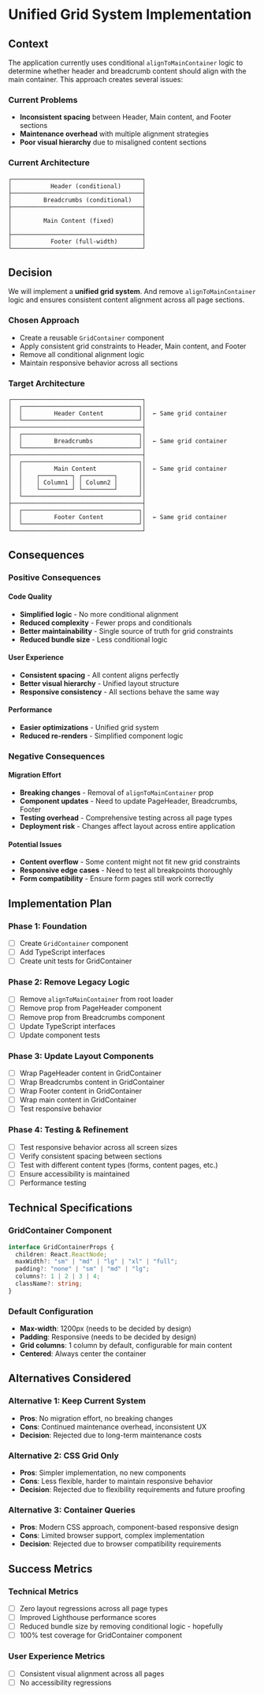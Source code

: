 # Unified Grid System Implementation

## Context

The application currently uses conditional `alignToMainContainer` logic to determine whether header and breadcrumb content should align with the main container. This approach creates several issues:

### Current Problems

- **Inconsistent spacing** between Header, Main content, and Footer sections
- **Maintenance overhead** with multiple alignment strategies
- **Poor visual hierarchy** due to misaligned content sections

### Current Architecture

```
┌─────────────────────────────────────┐
│           Header (conditional)      │
├─────────────────────────────────────┤
│         Breadcrumbs (conditional)   │
├─────────────────────────────────────┤
│                                     │
│         Main Content (fixed)        │
│                                     │
├─────────────────────────────────────┤
│           Footer (full-width)       │
└─────────────────────────────────────┘
```

## Decision

We will implement a **unified grid system**. And remove `alignToMainContainer` logic and ensures consistent content alignment across all page sections.

### Chosen Approach

- Create a reusable `GridContainer` component
- Apply consistent grid constraints to Header, Main content, and Footer
- Remove all conditional alignment logic
- Maintain responsive behavior across all sections

### Target Architecture

```
┌─────────────────────────────────────┐
│  ┌─────────────────────────────────┐│
│  │         Header Content          ││  ← Same grid container
│  └─────────────────────────────────┘│
├─────────────────────────────────────┤
│  ┌─────────────────────────────────┐│
│  │         Breadcrumbs             ││  ← Same grid container
│  └─────────────────────────────────┘│
├─────────────────────────────────────┤
│  ┌─────────────────────────────────┐│
│  │         Main Content            ││  ← Same grid container
│  │    ┌─────────┐ ┌─────────┐      ││
│  │    │ Column1 │ │ Column2 │      ││
│  │    └─────────┘ └─────────┘      ││
│  └─────────────────────────────────┘│
├─────────────────────────────────────┤
│  ┌─────────────────────────────────┐│
│  │         Footer Content          ││  ← Same grid container
│  └─────────────────────────────────┘│
└─────────────────────────────────────┘
```

## Consequences

### Positive Consequences

#### Code Quality

- **Simplified logic** - No more conditional alignment
- **Reduced complexity** - Fewer props and conditionals
- **Better maintainability** - Single source of truth for grid constraints
- **Reduced bundle size** - Less conditional logic

#### User Experience

- **Consistent spacing** - All content aligns perfectly
- **Better visual hierarchy** - Unified layout structure
- **Responsive consistency** - All sections behave the same way

#### Performance

- **Easier optimizations** - Unified grid system
- **Reduced re-renders** - Simplified component logic

### Negative Consequences

#### Migration Effort

- **Breaking changes** - Removal of `alignToMainContainer` prop
- **Component updates** - Need to update PageHeader, Breadcrumbs, Footer
- **Testing overhead** - Comprehensive testing across all page types
- **Deployment risk** - Changes affect layout across entire application

#### Potential Issues

- **Content overflow** - Some content might not fit new grid constraints
- **Responsive edge cases** - Need to test all breakpoints thoroughly
- **Form compatibility** - Ensure form pages still work correctly

## Implementation Plan

### Phase 1: Foundation

- [ ] Create `GridContainer` component
- [ ] Add TypeScript interfaces
- [ ] Create unit tests for GridContainer

### Phase 2: Remove Legacy Logic

- [ ] Remove `alignToMainContainer` from root loader
- [ ] Remove prop from PageHeader component
- [ ] Remove prop from Breadcrumbs component
- [ ] Update TypeScript interfaces
- [ ] Update component tests

### Phase 3: Update Layout Components

- [ ] Wrap PageHeader content in GridContainer
- [ ] Wrap Breadcrumbs content in GridContainer
- [ ] Wrap Footer content in GridContainer
- [ ] Wrap main content in GridContainer
- [ ] Test responsive behavior

### Phase 4: Testing & Refinement

- [ ] Test responsive behavior across all screen sizes
- [ ] Verify consistent spacing between sections
- [ ] Test with different content types (forms, content pages, etc.)
- [ ] Ensure accessibility is maintained
- [ ] Performance testing

## Technical Specifications

### GridContainer Component

```typescript
interface GridContainerProps {
  children: React.ReactNode;
  maxWidth?: "sm" | "md" | "lg" | "xl" | "full";
  padding?: "none" | "sm" | "md" | "lg";
  columns?: 1 | 2 | 3 | 4;
  className?: string;
}
```

### Default Configuration

- **Max-width**: 1200px (needs to be decided by design)
- **Padding**: Responsive (needs to be decided by design)
- **Grid columns**: 1 column by default, configurable for main content
- **Centered**: Always center the container

## Alternatives Considered

### Alternative 1: Keep Current System

- **Pros**: No migration effort, no breaking changes
- **Cons**: Continued maintenance overhead, inconsistent UX
- **Decision**: Rejected due to long-term maintenance costs

### Alternative 2: CSS Grid Only

- **Pros**: Simpler implementation, no new components
- **Cons**: Less flexible, harder to maintain responsive behavior
- **Decision**: Rejected due to flexibility requirements and future proofing

### Alternative 3: Container Queries

- **Pros**: Modern CSS approach, component-based responsive design
- **Cons**: Limited browser support, complex implementation
- **Decision**: Rejected due to browser compatibility requirements

## Success Metrics

### Technical Metrics

- [ ] Zero layout regressions across all page types
- [ ] Improved Lighthouse performance scores
- [ ] Reduced bundle size by removing conditional logic - hopefully
- [ ] 100% test coverage for GridContainer component

### User Experience Metrics

- [ ] Consistent visual alignment across all pages
- [ ] No accessibility regressions
